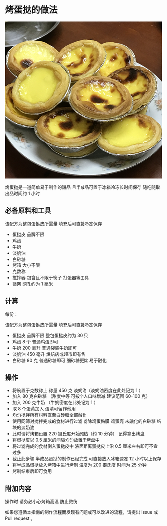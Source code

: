 # 烤蛋挞的做法

![烤蛋挞](./烤蛋挞.png)

烤蛋挞是一道简单易于制作的甜品 且半成品可置于冰箱冷冻长时间保存 随吃随取 出品时间约 1 小时

## 必备原料和工具

该配方为整包蛋挞皮所需量 填充后可直接冷冻保存

- 蛋挞皮 品牌不限
- 鸡蛋
- 牛奶
- 淡奶油
- 白砂糖
- 烤箱 大小不限
- 克数称
- 搅拌器 包含且不限于筷子 打蛋器等工具
- 筛网 网孔约为 1 毫米

## 计算

每份：

该配方为整包蛋挞皮所需量 填充后可直接冷冻保存

- 蛋挞皮 品牌不限 整包蛋挞皮约为 30 只
- 鸡蛋 8 个 普通鸡蛋即可
- 牛奶 200 毫升 普通袋装牛奶即可
- 淡奶油 450 毫升 烘焙店或超市即有售
- 白砂糖 80 克 普通砂糖即可 细砂糖更优 易于融化

## 操作

- 将碗置于克数称上 称量 450 克 淡奶油（淡奶油密度在此处记为 1 ）
- 加入 80 克白砂糖 （甜度中等 可按个人口味增减 建议范围 60-100 克）
- 加入 200 克牛奶 （牛奶密度在此处记为 1 ）
- 取 8 个蛋黄加入 蛋清可留作他用
- 均匀搅拌所有材料直至白砂糖全部融化
- 使用网筛对搅拌完成的食材进行过滤 滤除鸡蛋黏膜 鸡蛋壳 未融化的白砂糖 结块的淡奶油
- 此时请将烤箱设置 220 摄氏度开始预热（约 10 分钟） 记得拿出烤盘
- 将蛋挞皮以 0.5 厘米的间隔均匀放置于烤盘中
- 将过滤完成的食材倒入蛋挞皮中 液面距离蛋挞皮上沿 0.5 厘米左右即可不宜过多
- 截止此步骤 半成品蛋挞的制作已经完成 可直接放入冰箱速冻 12 小时以上保存
- 将半成品蛋挞放入烤箱中进行烤制 温度为 200 摄氏度 时间为 25 分钟
- 烤制结束后即可食用

## 附加内容

操作时 请务必小心烤箱高温 防止烫伤

如果您遵循本指南的制作流程而发现有问题或可以改进的流程，请提出 Issue 或 Pull request 。
